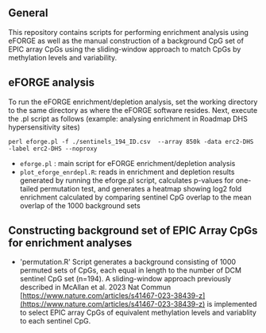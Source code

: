 ## General 
This repository contains scripts for performing enrichment analysis using eFORGE as well as the manual construction of a background CpG set of EPIC array CpGs using the sliding-window approach to match CpGs by methylation levels and variability.

## eFORGE analysis

To run the eFORGE enrichment/depletion analysis, set the working directory to the same directory as where the eFORGE software resides. Next, 
execute the .pl script as follows (example: analysing enrichment in Roadmap DHS hypersensitivity sites)
```
perl eforge.pl -f ./sentinels_194_ID.csv  --array 850k -data erc2-DHS -label erc2-DHS --noproxy 
```

* `eforge.pl` : main script for eFORGE enrichment/depletion analysis 
* `plot_eforge_enrdepl.R`: reads in enrichment and depletion results generated by running the eforge.pl script, calculates p-values for one-tailed permutation test, and generates a heatmap showing log2 fold enrichment calculated by comparing sentinel CpG overlap to the mean overlap of the 1000 background sets 

## Constructing background set of EPIC Array CpGs for enrichment analyses

* 'permutation.R' Script generates a background consisting of 1000 permuted sets of CpGs, each equal in length to the number of DCM sentinel CpG set (n=194). A sliding-window approach previously described in McAllan et al. 2023 Nat Commun [https://www.nature.com/articles/s41467-023-38439-z](https://www.nature.com/articles/s41467-023-38439-z) is implemented to select EPIC array CpGs of equivalent methylation levels and variablity to each sentinel CpG.


